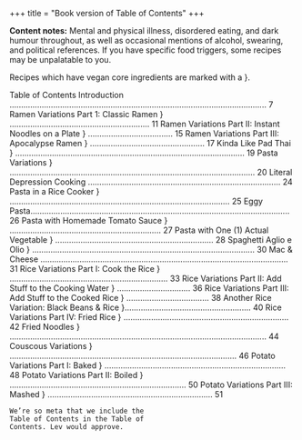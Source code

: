 +++
title = "Book version of Table of Contents"
+++

**Content notes:** Mental and physical illness, disordered eating, and dark
humour throughout, as well as occasional mentions of alcohol, swearing, and
political references. If you have specific food triggers, some recipes may be
unpalatable to you.

Recipes which have vegan core ingredients are marked with a }.

Table of Contents
Introduction ................................................................................................................ 7
Ramen Variations Part 1: Classic Ramen } ............................................................. 11
Ramen Variations Part II: Instant Noodles on a Plate } ..................................... 15
Ramen Variations Part III: Apocalypse Ramen } .................................................. 17
Kinda Like Pad Thai } .................................................................................................... 19
Pasta Variations } ........................................................................................................... 20
Literal Depression Cooking .................................................................................... 24
Pasta in a Rice Cooker } ................................................................................................ 25
Eggy Pasta................................................................................................................. 26
Pasta with Homemade Tomato Sauce } .................................................................. 27
Pasta with One (1) Actual Vegetable } ..................................................................... 28
Spaghetti Aglio e Olio } ................................................................................................. 30
Mac & Cheese ............................................................................................................ 31
Rice Variations Part I: Cook the Rice } ..................................................................... 33
Rice Variations Part II: Add Stuff to the Cooking Water } ................................ 36
Rice Variations Part III: Add Stuff to the Cooked Rice } .................................... 38
Another Rice Variation: Black Beans & Rice }....................................................... 40
Rice Variations Part IV: Fried Rice } ........................................................................ 42
Fried Noodles } ................................................................................................................ 44
Couscous Variations } ................................................................................................... 46
Potato Variations Part I: Baked } ............................................................................... 48
Potato Variations Part II: Boiled } ............................................................................. 50
Potato Variations Part III: Mashed } ........................................................................ 51

```
We’re so meta that we include the
Table of Contents in the Table of
Contents. Lev would approve.
```